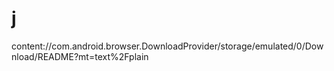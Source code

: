 # j
content://com.android.browser.DownloadProvider/storage/emulated/0/Download/README?mt=text%2Fplain
